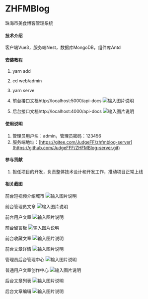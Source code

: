 # ZHFMBlog
珠海市美食博客管理系统

#### 技术介绍
客户端Vue3，服务端Nest，数据库MongoDB，组件库Antd

#### 安装教程

1.  yarn add
2.  cd web/admin
3.  yarn serve
4.  前台接口文档http://localhost:5000/api-docs
    ![输入图片说明](images/11.png)

5.  后台接口文档http://localhost:4000/api-docs
    ![输入图片说明](images/12.png)

#### 使用说明

1.  管理员用户名：admin，管理员密码：123456
2.  服务端地址：[https://gitee.com/JudgeFF/zhfmblog-server](https://github.com/JudgeFFF/ZHFMBlog-server.git)

#### 参与贡献

1.  担任项目的开发，负责整体技术设计和开发工作，推动项目正常上线

#### 相关截图

前台短视频介绍城市
![输入图片说明](images/1.png)

前台管理员文章
![输入图片说明](images/2.png)

前台用户文章
![输入图片说明](images/3.png)

前台留言板
![输入图片说明](images/4.png)

前台收藏文章
![输入图片说明](images/5.png)

前台文章详情
![输入图片说明](images/6.png)

管理员后台管理中心
![输入图片说明](images/7.png)

普通用户文章创作中心
![输入图片说明](images/8.png)

后台文章列表
![输入图片说明](images/9.png)

后台文章编辑
![输入图片说明](images/10.png)
